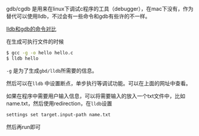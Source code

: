 gdb/cgdb 是用来在linux下调试c程序的工具（debugger），在mac下没有，作为替代可以使用lldb，不过会有一些命令和gdb有些许的不一样。

[lldb和gdb的命令对比](https://lldb.llvm.org/use/map.html)

在生成可执行文件的时候 

```bash
$ gcc -g -o hello hello.c
$ lldb hello
```

`-g` 是为了生成`gbd/lldb`所需要的信息。

然后可以在`lldb` 中设置断点，单步执行等调试功能。可以在上面的网址中查看。

如果在程序中需要用户输入信息，可以将需要输入的放入一个txt文件中，比如name.txt，然后使用redirection，在`lldb`设置

```bash
settings set target.input-path name.txt
```

然后再run即可

